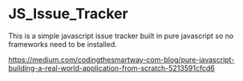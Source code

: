 # JS_Issue_Tracker

This is a simple javascript issue tracker built in pure javascript so no frameworks need to be installed.


https://medium.com/codingthesmartway-com-blog/pure-javascript-building-a-real-world-application-from-scratch-5213591cfcd6


